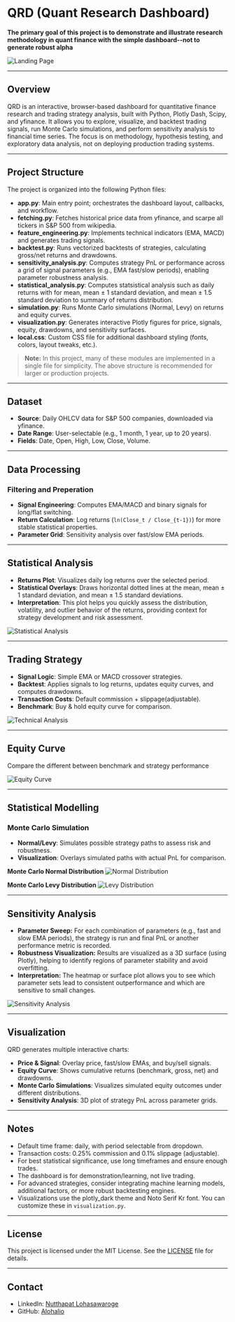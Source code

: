 # QRD (Quant Research Dashboard)

**The primary goal of this project is to demonstrate and illustrate research methodology in quant finance with the simple dashboard--not to generate robust alpha**

![Landing Page](https://github.com/alohalio/qrd/blob/main/pics/landing_page.png)

---

## Overview

QRD is an interactive, browser-based dashboard for quantitative finance research and trading strategy analysis, built with Python, Plotly Dash, Scipy, and yfinance. It allows you to explore, visualize, and backtest trading signals, run Monte Carlo simulations, and perform sensitivity analysis to financial time series. The focus is on methodology, hypothesis testing, and exploratory data analysis, not on deploying production trading systems.

---

## Project Structure

The project is organized into the following Python files:

- **app.py**: Main entry point; orchestrates the dashboard layout, callbacks, and workflow.
- **fetching.py**: Fetches historical price data from yfinance, and scarpe all tickers in S&P 500 from wikipedia.
- **feature_engineering.py**: Implements technical indicators (EMA, MACD) and generates trading signals.
- **backtest.py**: Runs vectorized backtests of strategies, calculating gross/net returns and drawdowns.
- **sensitivity_analysis.py**: Computes strategy PnL or performance across a grid of signal parameters (e.g., EMA fast/slow periods), enabling parameter robustness analysis.
- **statistical_analysis.py**: Computes statsistical analysis such as daily returns with for mean, mean ± 1 standard deviation, and mean ± 1.5 standard deviation to summary of returns distribution.
- **simulation.py**: Runs Monte Carlo simulations (Normal, Levy) on returns and equity curves.
- **visualization.py**: Generates interactive Plotly figures for price, signals, equity, drawdowns, and sensitivity surfaces.
- **local.css**: Custom CSS file for additional dashboard styling (fonts, colors, layout tweaks, etc.).

> **Note:** In this project, many of these modules are implemented in a single file for simplicity. The above structure is recommended for larger or production projects.

---

## Dataset

- **Source**: Daily OHLCV data for S&P 500 companies, downloaded via yfinance.
- **Date Range**: User-selectable (e.g., 1 month, 1 year, up to 20 years).
- **Fields**: Date, Open, High, Low, Close, Volume.

---

## Data Processing

### Filtering and Preperation

- **Signal Engineering**: Computes EMA/MACD and binary signals for long/flat switching.
- **Return Calculation**: Log returns (`ln(Close_t / Close_{t-1})`) for more stable statistical properties.
- **Parameter Grid**: Sensitivity analysis over fast/slow EMA periods.

---

## Statistical Analysis

- **Returns Plot**: Visualizes daily log returns over the selected period.
- **Statistical Overlays**: Draws horizontal dotted lines at the mean, mean ± 1 standard deviation, and mean ± 1.5 standard deviations.
- **Interpretation**: This plot helps you quickly assess the distribution, volatility, and outlier behavior of the returns, providing context for strategy development and risk assessment.

![Statistical Analysis](https://github.com/alohalio/qrd/blob/main/pics/stats_analysis.png)

---

## Trading Strategy

- **Signal Logic**: Simple EMA or MACD crossover strategies.
- **Backtest**: Applies signals to log returns, updates equity curves, and computes drawdowns.
- **Transaction Costs**: Default commission + slippage(adjustable).
- **Benchmark**: Buy & hold equity curve for comparison.

![Technical Analysis](https://github.com/alohalio/qrd/blob/main/pics/technical_analysis.png)

---

## Equity Curve

Compare the different between benchmark and strategy performance

![Equity Curve](https://github.com/alohalio/qrd/blob/main/pics/equity_curve.png)

---

## Statistical Modelling

### Monte Carlo Simulation

- **Normal/Levy**: Simulates possible strategy paths to assess risk and robustness.
- **Visualization**: Overlays simulated paths with actual PnL for comparison.

**Monte Carlo Normal Distribution**
![Normal Distribution](https://github.com/alohalio/qrd/blob/main/pics/montecarlo_normal_distribution.png)

**Monte Carlo Levy Distribution**
![Levy Distribution](https://github.com/alohalio/qrd/blob/main/pics/montecarlo_levy_distribution.png)

---

## Sensitivity Analysis

- **Parameter Sweep:** For each combination of parameters (e.g., fast and slow EMA periods), the strategy is run and final PnL or another performance metric is recorded.
- **Robustness Visualization:** Results are visualized as a 3D surface (using Plotly), helping to identify regions of parameter stability and avoid overfitting.
- **Interpretation:** The heatmap or surface plot allows you to see which parameter sets lead to consistent outperformance and which are sensitive to small changes.

![Sensitivity Analysis](https://github.com/alohalio/qrd/blob/main/pics/sensitivity_analysis.png)

---

## Visualization

QRD generates multiple interactive charts:

- **Price & Signal**: Overlay price, fast/slow EMAs, and buy/sell signals.
- **Equity Curve**: Shows cumulative returns (benchmark, gross, net) and drawdowns.
- **Monte Carlo Simulations**: Visualizes simulated equity outcomes under different distributions.
- **Sensitivity Analysis**: 3D plot of strategy PnL across parameter grids.

---

## Notes

- Default time frame: daily, with period selectable from dropdown.
- Transaction costs: 0.25% commission and 0.1% slippage (adjustable).
- For best statistical significance, use long timeframes and ensure enough trades.
- The dashboard is for demonstration/learning, not live trading.
- For advanced strategies, consider integrating machine learning models, additional factors, or more robust backtesting engines.
- Visualizations use the plotly_dark theme and Noto Serif Kr font. You can customize these in `visualization.py`.

---

## License

This project is licensed under the MIT License. See the [LICENSE](https://github.com/alohalio/qrd?tab=MIT-1-ov-file) file for details.

---

## Contact

- LinkedIn: [Nutthapat Lohasawaroge](https://www.linkedin.com/in/nutthapat-l/)
- GitHub: [Alohalio](https://github.com/alohalio)